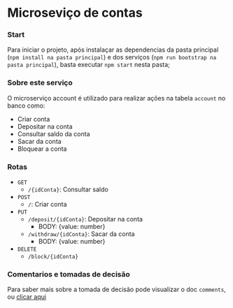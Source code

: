 # Microseviço de contas

### Start

Para iniciar o projeto, após instalaçar as dependencias da pasta principal (`npm install na pasta principal`) e dos serviços (`npm run bootstrap na pasta principal`), basta executar `npm start` nesta pasta;

### Sobre este serviço

O microserviço account é utilizado para realizar ações na tabela `account` no banco como:

- Criar conta
- Depositar na conta
- Consultar saldo da conta
- Sacar da conta
- Bloquear a conta

### Rotas

- `GET`
  - `/{idConta}`: Consultar saldo
- `POST`
  - `/`: Criar conta
- `PUT`
  - `/deposit/{idConta}`: Depositar na conta
    - BODY: {value: number}
  - `/withdraw/{idConta}`: Sacar da conta
    - BODY: {value: number}
- `DELETE`
  - `/block/{idConta}`

### Comentarios e tomadas de decisão

Para saber mais sobre a tomada de decisão pode visualizar o doc `comments`, ou [clicar aqui](../../docs/comments.md)
